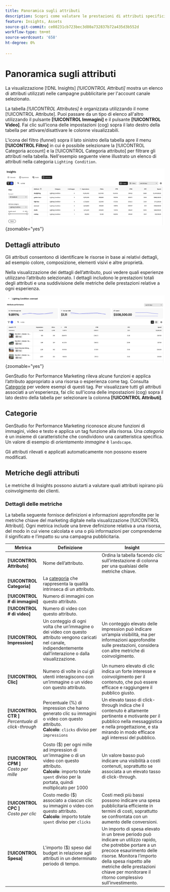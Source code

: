 ```yaml
---
title: Panoramica sugli attributi
description: Scopri come valutare le prestazioni di attributi specifici in Adobe GenStudio for Performance Marketing.
feature: Insights, Assets
source-git-commit: ce08231cb723bec3d80a732837b72a435d3b552d
workflow-type: tm+mt
source-wordcount: '658'
ht-degree: 0%

---
```


# Panoramica sugli attributi

La visualizzazione [!DNL Insights] _[!UICONTROL Attributi]_ mostra un elenco di attributi utilizzati nelle campagne pubblicitarie per l&#39;account canale selezionato.

La tabella _[!UICONTROL Attributes]_ è organizzata utilizzando il nome [!UICONTROL Attribute]. Puoi passare da un tipo di elenco all&#39;altro utilizzando il pulsante **[!UICONTROL Immagini]** e il pulsante **[!UICONTROL Video]**. Fai clic sull’icona delle impostazioni (cog) sopra il lato destro della tabella per attivare/disattivare le colonne visualizzabili.

L&#39;icona del filtro (funnel) sopra il lato sinistro della tabella apre il menu **[!UICONTROL Filtro]** in cui è possibile selezionare la [!UICONTROL Categoria account] e la [!UICONTROL Categoria attributo] per filtrare gli attributi nella tabella. Nell&#39;esempio seguente viene illustrato un elenco di attributi nella categoria `Lighting Condition`.

![Filtro attributi e tabella](/help/assets/insights-attributes-filter.png){zoomable="yes"}

## Dettagli attributo

Gli attributi consentono di identificare le risorse in base ai relativi dettagli, ad esempio colore, composizione, elementi visivi e altre proprietà.

Nella visualizzazione dei dettagli dell’attributo, puoi vedere quali esperienze utilizzano l’attributo selezionato. I dettagli includono le prestazioni totali degli attributi e una suddivisione delle metriche delle prestazioni relative a ogni esperienza.

![Metriche delle prestazioni degli attributi](/help/assets/insights-attribute-details.png){zoomable="yes"}

GenStudio for Performance Marketing rileva alcune funzioni e applica l’attributo appropriato a una risorsa o esperienza come tag. Consulta [Categorie](#categories) per vedere esempi di questi tag. Per visualizzare tutti gli attributi associati a un&#39;esperienza, fai clic sull&#39;icona delle impostazioni (cog) sopra il lato destro della tabella per selezionare la colonna **[!UICONTROL Attributi]**.

## Categorie

GenStudio for Performance Marketing riconosce alcune funzioni di immagini, video e testo e applica un tag funzione alla risorsa. Una _categoria_ è un insieme di caratteristiche che condividono una caratteristica specifica. Un valore di esempio di _orientamento immagine_ è `landscape`.

Gli attributi rilevati e applicati automaticamente non possono essere modificati.

<!--
Select any of the following to open a detailed list of feature categories:

+++**Image features**

| Category               | Values                              |
| ---------------------- | ----------------------------------- |
| Background Colors      | 14 colors |
| Camera Position        | - `low angle`, `high angle`, `dutch angle`<br>- `overhead view`, `eye level`,`bird's eye view` |
| Camera Proximity       | `close up`, `mid shot`, `long shot` |
| Camera Setting         | - `fast shutter speed`, `long exposure`, `double exposure`<br>- `normal mode`, `flash`, `macro`, `wide-angle`<br>- `black and white`, `surreal`<br>- `bokeh blur`, `motion blur`, `tilt-shift blur` |
| Foreground Colors      | 14 colors |
| Image Type             | `photograph`, `sketch`, `painting`, `digital cartoon`, `infographics`, `graphic design`, `collage`, `screenshot` |
| Lighting Condition     | golden hour, blue hour, midday, overcast, night, high-key, low-key, daylight, incandescent, fluorescent, colorful, studio |
| Objects                | The items, entities, and elements that are visible, such as `lighthouse`, `orchid`, or `tunnel`. |
| Orientation            | Examples: `landscape`, `portrait`, `square` |
| Overall Tone           | `warm`, `cool`, `neutral` |
| People Categories      | Examples: `person`, `social group`, `people`, `kid` |
| Photography Styles     | `aerial photography`, `aerial photography`, `architectural photography`, `astrophotography`, `black and white photography`, `business photography`, `cityscape photography`, `commercial photography`, `composite photography`, `creative photography`, `editorial photography`, `event photography`, `family photography`, `fashion photography`, `fine art photography`, `food photography`, `holiday photography`, `indoor photography`, `landscape photography`, `lifestyle photography`, `macro photography`, `minimalist photography`, `night photography`, `outdoor photography`, `pet photography`, `portrait photography`, `product photography`, `real estate photography`, `seascape photography`, `sports photography`, `still-life photography`, `street photography`, `travel photography`, `underwater photography`, `wildlife photography` |
| Scenes                 | Examples: `city`, `island`, `living room` |
| Tags                   | Examples: `gaming`, `law`, `yoga` |
| Visual Attention Spread| The level of viewer attention spread across an image: `high`, `low` |
| Visual Content Density | The amount of information or detail in an image: `high`, `low` |

+++

+++**Video features**

| Category               | Values                              |
| ---------------------- | ----------------------------------- |
| Audio Genre  | |
| Audio Genre Category  | |
| Audio Mood  | |
| Audio Types| |
| Objects  | |
| Orientation  | |
| People Categories  | |
| Scenes  | |
| Styles  | |
| Tags   | |
| Video Category  | |
| Video Type  | |

+++

+++**Text features**

| Category               | Values                              |
| ---------------------- | ----------------------------------- |
| Emojis Count  | |
| HashTags Count  | |
| Keywords  | |
| Marketing Emotions  | |
| Narratives  |  |
| Persuasion Strategies  |  |
| Readability  | |
| Sentences Count  | |
| Stop Words Ratio  | |
| Text Quotes Count  | |
| Tones  | |
| Words Count  | |
| Words Count Per Sentence  | |

+++

-->

## Metriche degli attributi

Le metriche di Insights possono aiutarti a valutare quali attributi ispirano più coinvolgimento dei clienti.

### Dettagli delle metriche

La tabella seguente fornisce definizioni e informazioni approfondite per le metriche chiave del marketing digitale nella visualizzazione [!UICONTROL Attributi]. Ogni metrica include una breve definizione relativa a una risorsa, del modo in cui viene calcolata e una o più informazioni per comprenderne il significato e l’impatto su una campagna pubblicitaria.

| Metrica | Definizione | Insight |
| ---------------------- | ----------------------------- | -------------------------------- |
| **[!UICONTROL Attributo]** | Nome dell’attributo. | Ordina la tabella facendo clic sull’intestazione di colonna per una qualsiasi delle metriche chiave. |
| **[!UICONTROL Categoria]** | La [categoria](#categories) che rappresenta la qualità intrinseca di un attributo. |  |
| **[!UICONTROL # di immagini]** | Numero di immagini con questo attributo. |  |
| **[!UICONTROL # di video]** | Numero di video con questo attributo. |  |
| **[!UICONTROL Impression]** | Un conteggio di ogni volta che un’immagine o dei video con questo attributo vengono caricati nel canale, indipendentemente dall’interazione o dalla visualizzazione. | Un conteggio elevato delle impression può indicare un’ampia visibilità, ma per informazioni approfondite sulle prestazioni, considera con altre metriche di coinvolgimento. |
| **[!UICONTROL Clic]** | Numero di volte in cui gli utenti interagiscono con un’immagine o un video con questo attributo. | Un numero elevato di clic indica un forte interesse e coinvolgimento per il contenuto, che può essere efficace e raggiungere il pubblico giusto. |
| **[!UICONTROL CTR ]**<br>_Percentuale di click-through_ | Percentuale (%) di impression che hanno generato clic su immagini o video con questo attributo.<br>**Calcolo**: `clicks` diviso per `impressions` | Un elevato tasso di click-through indica che il contenuto è altamente pertinente e motivante per il pubblico nella messaggistica e nella progettazione, e sta mirando in modo efficace agli interessi del pubblico. |
| **[!UICONTROL CPM ]**<br>_Costo per mille_ | Costo ($) per ogni mille ad impression di un&#39;immagine o di un video con questo attributo.<br>**Calcolo**: importo totale `spent` diviso per la portata, quindi moltiplicato per 1000 | Un valore basso può indicare una visibilità a costi contenuti, soprattutto se associata a un elevato tasso di click-through. |
| **[!UICONTROL CPC ]**<br>_Costo per clic_ | Costo medio ($) associato a ciascun clic su immagini o video con questo attributo.<br>**Calcolo**: importo totale `spent` diviso per `clicks` | Costi medi più bassi possono indicare una spesa pubblicitaria efficiente in termini di costi, soprattutto se confrontata con un aumento delle conversioni. |
| **[!UICONTROL Spesa]** | L&#39;importo ($) speso dal budget in relazione agli attributi in un determinato periodo di tempo. | Un importo di spesa elevato in un breve periodo può indicare un utilizzo rapido, che potrebbe portare a un precoce esaurimento delle risorse. Monitora l’importo della spesa rispetto alle metriche delle prestazioni chiave per monitorare il ritorno complessivo sull’investimento. |
